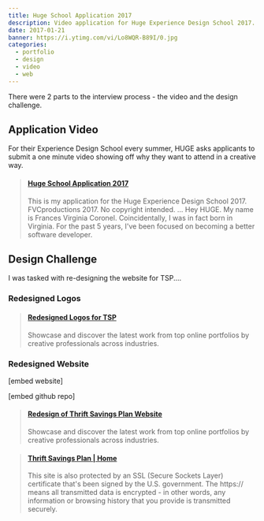 ```yaml
---
title: Huge School Application 2017
description: Video application for Huge Experience Design School 2017.
date: 2017-01-21
banner: https://i.ytimg.com/vi/Lo8WQR-B89I/0.jpg
categories:
  - portfolio
  - design
  - video
  - web
---
```


There were 2 parts to the interview process - the video and the design challenge.

## Application Video

For their Experience Design School every summer, HUGE asks applicants to submit a one minute video showing off why they want to attend in a creative way.

<blockquote class="embedly-card"><h4><a href="https://www.youtube.com/watch?v=Lo8WQR-B89I">Huge School Application 2017</a></h4><p>This is my application for the Huge Experience Design School 2017. FVCproductions 2017. No copyright intended. ... Hey HUGE. My name is Frances Virginia Coronel. Coincidentally, I was in fact born in Virginia. For the past 5 years, I've been focused on becoming a better software developer.</p></blockquote>
<script async src="//cdn.embedly.com/widgets/platform.js" charset="UTF-8"></script>

## Design Challenge

I was tasked with re-designing the website for TSP....

### Redesigned Logos

<blockquote class="embedly-card"><h4><a href="https://www.behance.net/gallery/50030319/Redesigned-Logos-for-TSP">Redesigned Logos for TSP</a></h4><p>Showcase and discover the latest work from top online portfolios by creative professionals across industries.</p></blockquote>

### Redesigned Website

[embed website]

[embed github repo]

<blockquote class="embedly-card"><h4><a href="https://www.behance.net/gallery/50029793/Redesign-of-Thrift-Savings-Plan-Website">Redesign of Thrift Savings Plan Website</a></h4><p>Showcase and discover the latest work from top online portfolios by creative professionals across industries.</p></blockquote>

<blockquote class="embedly-card"><h4><a href="http://fvcproductions.github.io/tsp-gov/">Thrift Savings Plan | Home</a></h4><p>This site is also protected by an SSL (Secure Sockets Layer) certificate that's been signed by the U.S. government. The https:// means all transmitted data is encrypted - in other words, any information or browsing history that you provide is transmitted securely.</p></blockquote>
